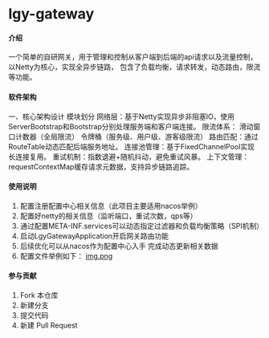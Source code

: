 # lgy-gateway

#### 介绍
一个简单的自研网关，用于管理和控制从客户端到后端的api请求以及流量控制，以Netty为核心，实现全异步链路，
包含了负载均衡，请求转发，动态路由，限流等功能。
#### 软件架构
一、核心架构设计
模块划分
网络层：基于Netty实现异步非阻塞IO，使用ServerBootstrap和Bootstrap分别处理服务端和客户端连接。
限流体系：
滑动窗口计数器（全局限流）
令牌桶（服务级、用户级、游客级限流）
路由匹配：通过RouteTable动态匹配后端服务地址。
连接池管理：基于FixedChannelPool实现长连接复用。
重试机制：指数退避+随机抖动，避免重试风暴。
上下文管理：requestContextMap缓存请求元数据，支持异步链路追踪。
#### 使用说明

1. 配置注册配置中心相关信息（此项目主要适用nacos举例）
2. 配置好netty的相关信息（监听端口，重试次数，qps等）
3. 通过配置META-INF.services可以动态指定过滤器和负载均衡策略（SPI机制）
4. 启动LgyGatewayApplication开启网关路由功能
5. 后续优化可以从nacos作为配置中心入手 完成动态更新相关数据
6. 配置文件举例如下： 
[img.png](img.png)

#### 参与贡献

1.  Fork 本仓库
2.  新建分支
3.  提交代码
4.  新建 Pull Request

